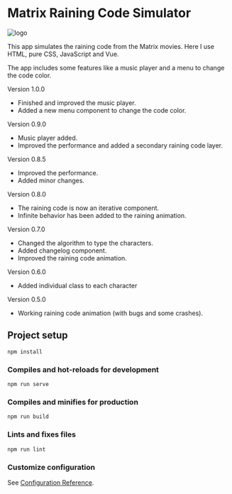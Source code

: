 # Matrix Raining Code Simulator
![logo](https://user-images.githubusercontent.com/57297760/135510724-bb938cff-a526-44a0-b448-43eefc968ff1.jpg)

This app simulates the raining code from the Matrix movies. Here I use HTML, pure CSS, JavaScript and Vue. 

The app includes some features like a music player and a menu to change the code color.

Version 1.0.0

* Finished and improved the music player.
* Added a new menu component to change the code color.

Version 0.9.0

* Music player added.
* Improved the performance and added a secondary raining code layer.

Version 0.8.5

* Improved the performance.
* Added minor changes.

Version 0.8.0 

* The raining code is now an iterative component.
* Infinite behavior has been added to the raining animation.

Version 0.7.0

* Changed the algorithm to type the characters.
* Added changelog component.
* Improved the raining code animation.

Version 0.6.0

* Added individual class to each character

Version 0.5.0

* Working raining code animation (with bugs and some crashes).


## Project setup
```
npm install
```

### Compiles and hot-reloads for development
```
npm run serve
```

### Compiles and minifies for production
```
npm run build
```

### Lints and fixes files
```
npm run lint
```

### Customize configuration
See [Configuration Reference](https://cli.vuejs.org/config/).
